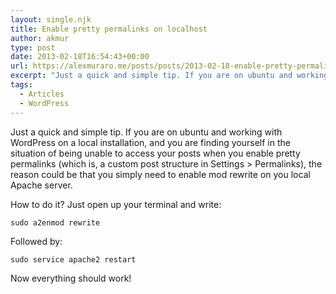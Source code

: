 ```yaml
---
layout: single.njk
title: Enable pretty permalinks on localhost
author: akmur
type: post
date: 2013-02-18T16:54:43+00:00
url: https://alexmuraro.me/posts/posts/2013-02-18-enable-pretty-permalinks-on-localhost/
excerpt: "Just a quick and simple tip. If you are on ubuntu and working with WordPress on a local installation, and you are finding yourself in the situation of being unable to access your posts when you enable pretty permalinks (which is, a custom post structure in Settings > Permalinks), the reason could be that you simply need to enable mod rewrite on you local Apache server."
tags:
  - Articles
  - WordPress
---
```


Just a quick and simple tip. If you are on ubuntu and working with WordPress on a local installation, and you are finding yourself in the situation of being unable to access your posts when you enable pretty permalinks (which is, a custom post structure in Settings > Permalinks), the reason could be that you simply need to enable mod rewrite on you local Apache server.

How to do it? Just open up your terminal and write:

```
sudo a2enmod rewrite
```

Followed by:

```
sudo service apache2 restart
```

Now everything should work!
